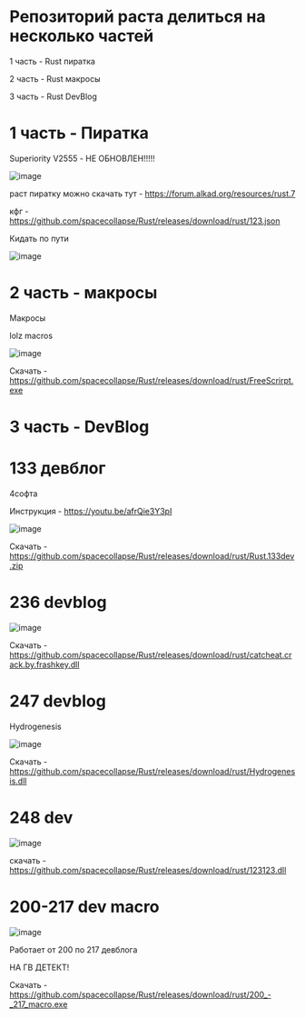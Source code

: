 # Репозиторий раста делиться на несколько частей
1 часть - Rust пиратка

2 часть - Rust макросы

3 часть - Rust DevBlog



# 1 часть - Пиратка




Superiority V2555 - НЕ ОБНОВЛЕН!!!!!

![image](https://github.com/user-attachments/assets/97cc3b17-7b22-47b9-9b48-e6098ec0059f)



раст пиратку можно скачать тут - https://forum.alkad.org/resources/rust.7

кфг - https://github.com/spacecollapse/Rust/releases/download/rust/123.json

Кидать по пути 

![image](https://github.com/spacecollapse/Rust/assets/53594431/e40631bb-579b-4f93-a6fd-ca8ceabf4faa)


# 2 часть - макросы

Макросы

lolz macros


![image](https://user-images.githubusercontent.com/53594431/198866425-51e7510c-8dba-4ea6-9f5f-b81f99863b05.png)


Скачать - https://github.com/spacecollapse/Rust/releases/download/rust/FreeScrirpt.exe

# 3 часть - DevBlog

# 133 девблог

4софта

Инструкция - https://youtu.be/afrQie3Y3pI 

![image](https://user-images.githubusercontent.com/53594431/198866468-f9fea422-5284-4198-9be1-39be3e7cd507.png)

Скачать - https://github.com/spacecollapse/Rust/releases/download/rust/Rust.133dev.zip


# 236 devblog 

![image](https://github.com/spacecollapse/Rust/assets/53594431/880a4bcf-ace8-4866-ad77-33c3fc5a0d13)


Скачать - https://github.com/spacecollapse/Rust/releases/download/rust/catcheat.crack.by.frashkey.dll


# 247 devblog

Hydrogenesis

![image](https://user-images.githubusercontent.com/53594431/214524142-11c0e58a-7f80-414d-9503-40e3e6d4380d.png)



Скачать - https://github.com/spacecollapse/Rust/releases/download/rust/Hydrogenesis.dll


# 248 dev


![image](https://cdn.discordapp.com/attachments/1062700360080310362/1067770717267054602/image.png)

скачать - https://github.com/spacecollapse/Rust/releases/download/rust/123123.dll

# 200-217 dev macro

![image](https://user-images.githubusercontent.com/53594431/217713475-0d3b6628-bdfb-44cc-af24-e8a1cd4aeb0a.png)


Работает от 200 по 217 девблога

НА ГВ ДЕТЕКТ!

Скачать - https://github.com/spacecollapse/Rust/releases/download/rust/200_-_217_macro.exe
